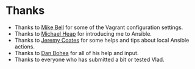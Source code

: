 <h1>Thanks</h1>

- Thanks to [Mike Bell](http://mikebell.io/) for some of the Vagrant configuration settings.
- Thanks to [Michael Heap](http://michaelheap.com/) for introducing me to Ansible.
- Thanks to [Jeremy Coates](http://www.twitter.com/phpcodemonkey) for some helps and tips about local Ansible actions.
- Thanks to [Dan Bohea](http://www.twitter.com/dan_bohea) for all of his help and input.
- Thanks to everyone who has submitted a bit or tested Vlad.
